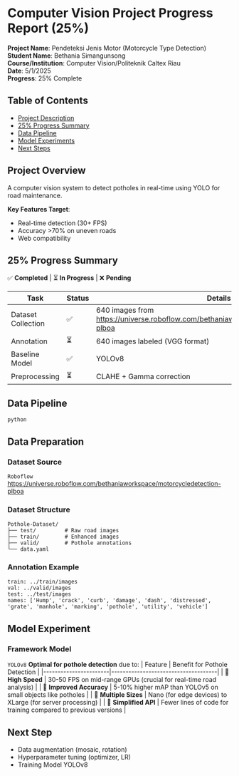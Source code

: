 # Computer Vision Project Progress Report (25%)

**Project Name**: Pendeteksi Jenis Motor (Motorcycle Type Detection)  
**Student Name**: Bethania Simangunsong  
**Course/Institution**: Computer Vision/Politeknik Caltex Riau  
**Date**: 5/1/2025  
**Progress**: 25% Complete  

## Table of Contents
- [Project Description](#project-description)
- [25% Progress Summary](#25-progress-summary)
- [Data Pipeline](#data-pipeline)
- [Model Experiments](#model-experiments)
- [Next Steps](#next-steps)

## Project Overview
A computer vision system to detect potholes in real-time using YOLO for road maintenance. 

**Key Features Target**:
- Real-time detection (30+ FPS)
- Accuracy >70% on uneven roads
- Web compatibility

## 25% Progress Summary
✅ **Completed** | ⏳ **In Progress** | ❌ **Pending**

| Task                | Status | Details                          |
|---------------------|--------|----------------------------------|
| Dataset Collection  | ✅     | 640 images from https://universe.roboflow.com/bethaniaworkspace/motorcycledetection-plboa        |
| Annotation          | ⏳     | 640 images labeled (VGG format)  |
| Baseline Model      | ✅     | YOLOv8    |
| Preprocessing       | ⏳     | CLAHE + Gamma correction         |

## Data Pipeline
```python```
## Data Preparation
### Dataset Source
```Roboflow```
https://universe.roboflow.com/bethaniaworkspace/motorcycledetection-plboa
### Dataset Structure
    Pothole-Dataset/
    ├── test/         # Raw road images
    ├── train/        # Enhanced images
    ├── valid/        # Pothole annotations
    └── data.yaml

### Annotation Example
    train: ../train/images
    val: ../valid/images
    test: ../test/images
    names: ['Hump', 'crack', 'curb', 'damage', 'dash', 'distressed', 'grate', 'manhole', 'marking', 'pothole', 'utility', 'vehicle']
## Model Experiment
### Framework Model 
```YOLOv8``` **Optimal for pothole detection** due to:
| Feature               | Benefit for Pothole Detection       |
|-----------------------|-------------------------------------|
| 🚀 **High Speed**     | 30-50 FPS on mid-range GPUs (crucial for real-time road analysis) |
| 🎯 **Improved Accuracy** | 5-10% higher mAP than YOLOv5 on small objects like potholes |
| 📱 **Multiple Sizes** | Nano (for edge devices) to XLarge (for server processing) |
| 🔧 **Simplified API** | Fewer lines of code for training compared to previous versions |

## Next Step
- Data augmentation (mosaic, rotation)
- Hyperparameter tuning (optimizer, LR)
- Training Model YOLOv8
